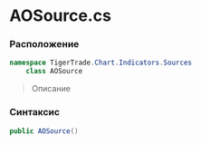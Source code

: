 
# AOSource.cs
### Расположение
```csharp
namespace TigerTrade.Chart.Indicators.Sources  
    class AOSource
```

> Описание

### Синтаксис
```csharp
public AOSource()
```

